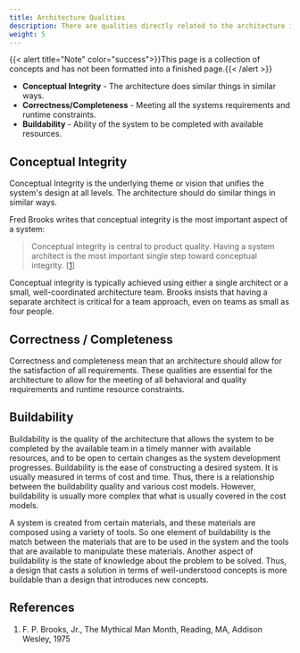 ```yaml
---
title: Architecture Qualities
description: There are qualities directly related to the architecture itself that are important to achieve. These include the conceptual integrity of the system, architectural correctness and completeness, and buildability.
weight: 5
---
```

{{< alert title="Note" color="success">}}This page is a collection of concepts and has not been formatted into a finished page.{{< /alert >}}

- **Conceptual Integrity** - The architecture does similar things in similar ways.
- **Correctness/Completeness** - Meeting all the systems requirements and runtime constraints.
- **Buildability** - Ability of the system to be completed with available resources.

## Conceptual Integrity

Conceptual Integrity is the underlying theme or vision that unifies the system's design at all levels. The architecture should do similar things in similar ways.

Fred Brooks writes that conceptual integrity is the most important aspect of a system:  
> Conceptual integrity is central to product quality. Having a system architect is the most important single step toward conceptual integrity.  [[1](#1)]

Conceptual integrity is typically achieved using either a single architect or a small, well-coordinated architecture team.  Brooks insists that having a separate architect is critical for a team approach, even on teams as small as four people.

## Correctness / Completeness

Correctness and completeness mean that an architecture should allow for the satisfaction of all requirements.  These qualities are essential for the architecture to allow for the meeting of all behavioral and quality requirements and runtime resource constraints.

## Buildability

Buildability is the quality of the architecture that allows the system to be completed by the available team in a timely manner with available resources, and to be open to certain changes as the system development progresses.  Buildability is the ease of constructing a desired system.  It is usually measured in terms of cost and time.  Thus, there is a relationship between the buildability quality and various cost models.  However, buildability is usually more complex that what is usually covered in the cost models.  

A system is created from certain materials, and these materials are composed using a variety of tools.  So one element of buildability is the match between the materials that are to be used in the system and the tools that are available to manipulate these materials.  Another aspect of buildability is the state of knowledge about the problem to be solved.  Thus, a design that casts a solution in terms of well-understood concepts is more buildable than a design that introduces new concepts.

## References
<ol>
  <li id="1">F. P. Brooks, Jr., The Mythical Man Month, Reading, MA, Addison Wesley, 1975</li>
</ol>